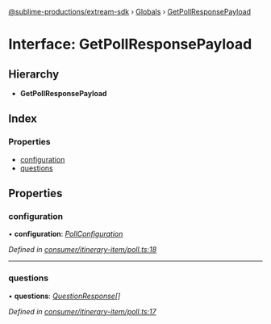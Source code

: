 [@sublime-productions/extream-sdk](../README.md) › [Globals](../globals.md) › [GetPollResponsePayload](getpollresponsepayload.md)

# Interface: GetPollResponsePayload

## Hierarchy

* **GetPollResponsePayload**

## Index

### Properties

* [configuration](getpollresponsepayload.md#configuration)
* [questions](getpollresponsepayload.md#questions)

## Properties

###  configuration

• **configuration**: *[PollConfiguration](pollconfiguration.md)*

*Defined in [consumer/itinerary-item/poll.ts:18](https://github.com/Extream-SaaS/ex-sdk/blob/ed34b16/src/consumer/itinerary-item/poll.ts#L18)*

___

###  questions

• **questions**: *[QuestionResponse](questionresponse.md)[]*

*Defined in [consumer/itinerary-item/poll.ts:17](https://github.com/Extream-SaaS/ex-sdk/blob/ed34b16/src/consumer/itinerary-item/poll.ts#L17)*
